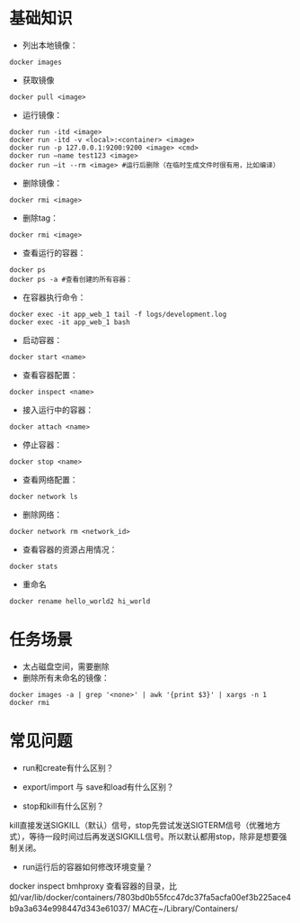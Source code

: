 # 基础知识
* 列出本地镜像：
```
docker images
```

* 获取镜像
```
docker pull <image>
```

* 运行镜像：
```
docker run -itd <image>
docker run -itd -v <local>:<container> <image>
docker run -p 127.0.0.1:9200:9200 <image> <cmd>
docker run —name test123 <image>
docker run —it --rm <image> #运行后删除（在临时生成文件时很有用，比如编译）
```

* 删除镜像：
```
docker rmi <image>
```

* 删除tag：
```
docker rmi <image>
```

* 查看运行的容器：
```
docker ps 
docker ps -a #查看创建的所有容器：
```

* 在容器执行命令：
```
docker exec -it app_web_1 tail -f logs/development.log
docker exec -it app_web_1 bash
```


* 启动容器：
```
docker start <name>
```

* 查看容器配置：
```
docker inspect <name>
```

* 接入运行中的容器：
```
docker attach <name>
```

* 停止容器：
```
docker stop <name>
```

* 查看网络配置：
```
docker network ls
```

* 删除网络：
```
docker network rm <network_id>
```

* 查看容器的资源占用情况：
```
docker stats
```

* 重命名
```
docker rename hello_world2 hi_world
```

# 任务场景
* 太占磁盘空间，需要删除
* 删除所有未命名的镜像：
```
docker images -a | grep '<none>' | awk '{print $3}' | xargs -n 1 docker rmi
```

# 常见问题
* run和create有什么区别？

* export/import 与 save和load有什么区别？

* stop和kill有什么区别？

kill直接发送SIGKILL（默认）信号，stop先尝试发送SIGTERM信号（优雅地方式），等待一段时间过后再发送SIGKILL信号。所以默认都用stop，除非是想要强制关闭。

* run运行后的容器如何修改环境变量？

docker inspect bmhproxy 查看容器的目录，比如/var/lib/docker/containers/7803bd0b55fcc47dc37fa5acfa00ef3b225ace4b9a3a634e998447d343e61037/
MAC在~/Library/Containers/